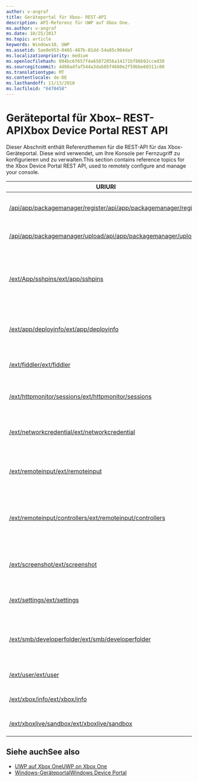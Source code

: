 ```yaml
---
author: v-angraf
title: Geräteportal für Xbox– REST-API
description: API-Referenz für UWP auf Xbox One.
ms.author: v-angraf
ms.date: 10/25/2017
ms.topic: article
keywords: Windows10, UWP
ms.assetid: 5ae8e953-0465-487b-81dd-54a85c904daf
ms.localizationpriority: medium
ms.openlocfilehash: 894bc6f657f4a65072056a14171bf86b92cced38
ms.sourcegitcommit: 4d88adfaf544a3dab05f4660e2f59bbe60311c00
ms.translationtype: MT
ms.contentlocale: de-DE
ms.lasthandoff: 11/13/2018
ms.locfileid: "6470458"
---
```

# <a name="xbox-device-portal-rest-api"></a><span data-ttu-id="37bd9-104">Geräteportal für Xbox– REST-API</span><span class="sxs-lookup"><span data-stu-id="37bd9-104">Xbox Device Portal REST API</span></span>

<span data-ttu-id="37bd9-105">Dieser Abschnitt enthält Referenzthemen für die REST-API für das Xbox-Geräteportal. Diese wird verwendet, um Ihre Konsole per Fernzugriff zu konfigurieren und zu verwalten.</span><span class="sxs-lookup"><span data-stu-id="37bd9-105">This section contains reference topics for the Xbox Device Portal REST API, used to remotely configure and manage your console.</span></span>

| <span data-ttu-id="37bd9-106">URI</span><span class="sxs-lookup"><span data-stu-id="37bd9-106">URI</span></span>        | <span data-ttu-id="37bd9-107">Beschreibung</span><span class="sxs-lookup"><span data-stu-id="37bd9-107">Description</span></span> |
|------------|-------------|
|[<span data-ttu-id="37bd9-108">/api/app/packagemanager/register</span><span class="sxs-lookup"><span data-stu-id="37bd9-108">/api/app/packagemanager/register</span></span>](wdp-loose-folder-register-api.md)| <span data-ttu-id="37bd9-109">Registriert eine App, die in einem losen Ordner enthalten ist.</span><span class="sxs-lookup"><span data-stu-id="37bd9-109">Registers an app that is contained in a loose folder.</span></span> |
|[<span data-ttu-id="37bd9-110">/api/app/packagemanager/upload</span><span class="sxs-lookup"><span data-stu-id="37bd9-110">/api/app/packagemanager/upload</span></span>](wdp-folder-upload.md)| <span data-ttu-id="37bd9-111">Lädt einen ganzen Ordner zur Konsole hoch.</span><span class="sxs-lookup"><span data-stu-id="37bd9-111">Uploads an entire folder to the console.</span></span> |
|[<span data-ttu-id="37bd9-112">/ext/App/sshpins</span><span class="sxs-lookup"><span data-stu-id="37bd9-112">/ext/app/sshpins</span></span>](uwp-sshpins-api.md)| <span data-ttu-id="37bd9-113">Löschen Sie alle vertrauenswürdigen SSH-PINs per Fernzugriff.</span><span class="sxs-lookup"><span data-stu-id="37bd9-113">Clear all trusted SSH pins remotely.</span></span> <span data-ttu-id="37bd9-114">Dies erfordert die erneute PIN-Kopplung für die UWP-Entwicklung in Visual Studio.</span><span class="sxs-lookup"><span data-stu-id="37bd9-114">Will require doing pin pairing again for Visual Studio UWP development.</span></span> |
|[<span data-ttu-id="37bd9-115">/ext/app/deployinfo</span><span class="sxs-lookup"><span data-stu-id="37bd9-115">/ext/app/deployinfo</span></span>](uwp-deployinfo-api.md)| <span data-ttu-id="37bd9-116">Fordert Bereitstellungsinformationen für ein oder mehrere installierte Pakete an.</span><span class="sxs-lookup"><span data-stu-id="37bd9-116">Requests deployment information for one or more installed packages.</span></span> |
|[<span data-ttu-id="37bd9-117">/ext/fiddler</span><span class="sxs-lookup"><span data-stu-id="37bd9-117">/ext/fiddler</span></span>](wdp-fiddler-api.md)| <span data-ttu-id="37bd9-118">Zum Aktivieren und Deaktivieren der Fiddler-Netzwerkablaufverfolgung</span><span class="sxs-lookup"><span data-stu-id="37bd9-118">Enable and disable Fiddler network tracing.</span></span> |
|[<span data-ttu-id="37bd9-119">/ext/httpmonitor/sessions</span><span class="sxs-lookup"><span data-stu-id="37bd9-119">/ext/httpmonitor/sessions</span></span>](wdp-httpMonitor-api.md)| <span data-ttu-id="37bd9-120">Abrufen des HTTP-Datenverkehrs aus der fokussierten App auf der Xbox</span><span class="sxs-lookup"><span data-stu-id="37bd9-120">Get HTTP traffic from the focused app on Xbox.</span></span> |
|[<span data-ttu-id="37bd9-121">/ext/networkcredential</span><span class="sxs-lookup"><span data-stu-id="37bd9-121">/ext/networkcredential</span></span>](uwp-networkcredentials-api.md)| <span data-ttu-id="37bd9-122">Hinzufügen, Entfernen oder Aktualisieren der Netzwerkanmeldeinformationen</span><span class="sxs-lookup"><span data-stu-id="37bd9-122">Add, remove, or update network credentials.</span></span> |
|[<span data-ttu-id="37bd9-123">/ext/remoteinput</span><span class="sxs-lookup"><span data-stu-id="37bd9-123">/ext/remoteinput</span></span>](uwp-remoteinput-api.md)| <span data-ttu-id="37bd9-124">Senden von Tastatur-, Maus- oder Controllereingaben auf einer Xbox per Fernzugriff</span><span class="sxs-lookup"><span data-stu-id="37bd9-124">Send keyboard, mouse, or controller input remotely to an Xbox.</span></span> |
|[<span data-ttu-id="37bd9-125">/ext/remoteinput/controllers</span><span class="sxs-lookup"><span data-stu-id="37bd9-125">/ext/remoteinput/controllers</span></span>](uwp-remoteinput-controllers-api.md)| <span data-ttu-id="37bd9-126">Abrufen der Anzahl der angeschlossenen physischen Controller oder Deaktivieren aller physischen Controller</span><span class="sxs-lookup"><span data-stu-id="37bd9-126">Get the number of attached physical controllers or turn off all physical controllers.</span></span> |
|[<span data-ttu-id="37bd9-127">/ext/screenshot</span><span class="sxs-lookup"><span data-stu-id="37bd9-127">/ext/screenshot</span></span>](wdp-media-capture-api.md)| <span data-ttu-id="37bd9-128">Erfasst eine PNG-Darstellung des Bildschirms, der zurzeit auf der Konsole angezeigt wird.</span><span class="sxs-lookup"><span data-stu-id="37bd9-128">Captures a PNG representation of the screen currently displayed on the console.</span></span> |
|[<span data-ttu-id="37bd9-129">/ext/settings</span><span class="sxs-lookup"><span data-stu-id="37bd9-129">/ext/settings</span></span>](wdp-xboxsettings-api.md)| <span data-ttu-id="37bd9-130">Greift auf Xbox One-Entwicklereinstellungen zu.</span><span class="sxs-lookup"><span data-stu-id="37bd9-130">Accesses Xbox One developer settings.</span></span> |
|[<span data-ttu-id="37bd9-131">/ext/smb/developerfolder</span><span class="sxs-lookup"><span data-stu-id="37bd9-131">/ext/smb/developerfolder</span></span>](wdp-smb-api.md)| <span data-ttu-id="37bd9-132">Greift über den Datei-Explorer auf Ihrem Entwicklungscomputer auf den Entwicklerordner auf Ihrer Konsole zu.</span><span class="sxs-lookup"><span data-stu-id="37bd9-132">Accesses the developer folder on your console through File Explorer on your development PC.</span></span> |
|[<span data-ttu-id="37bd9-133">/ext/user</span><span class="sxs-lookup"><span data-stu-id="37bd9-133">/ext/user</span></span>](wdp-user-management.md)| <span data-ttu-id="37bd9-134">Verwaltet Benutzer auf der Xbox One Konsole.</span><span class="sxs-lookup"><span data-stu-id="37bd9-134">Manages users on the Xbox One console.</span></span> |
|[<span data-ttu-id="37bd9-135">/ext/xbox/info</span><span class="sxs-lookup"><span data-stu-id="37bd9-135">/ext/xbox/info</span></span>](wdp-xboxinfo-api.md)| <span data-ttu-id="37bd9-136">Bietet Informationen zum Xbox One-Gerät</span><span class="sxs-lookup"><span data-stu-id="37bd9-136">Gives information about the Xbox One device.</span></span> |
|[<span data-ttu-id="37bd9-137">/ext/xboxlive/sandbox</span><span class="sxs-lookup"><span data-stu-id="37bd9-137">/ext/xboxlive/sandbox</span></span>](wdp-sandbox-api.md)| <span data-ttu-id="37bd9-138">Verwaltet Ihren Xbox Live-Sandkasten.</span><span class="sxs-lookup"><span data-stu-id="37bd9-138">Manages your Xbox Live sandbox.</span></span> |

## <a name="see-also"></a><span data-ttu-id="37bd9-139">Siehe auch</span><span class="sxs-lookup"><span data-stu-id="37bd9-139">See also</span></span>

- [<span data-ttu-id="37bd9-140">UWP auf Xbox One</span><span class="sxs-lookup"><span data-stu-id="37bd9-140">UWP on Xbox One</span></span>](index.md)
- [<span data-ttu-id="37bd9-141">Windows-Geräteportal</span><span class="sxs-lookup"><span data-stu-id="37bd9-141">Windows Device Portal</span></span>](../debug-test-perf/device-portal.md)